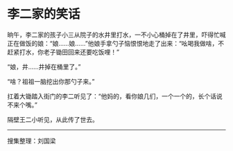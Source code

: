 # 李二家的笑话

晌午，李二家的孩子小三从院子的水井里打水，一不小心桶掉在了井里，吓得忙喊正在做饭的娘：“娘……娘……”他娘手拿勺子恼恨恨地走了出来：“吆喝我做啥，不赶紧打水，你老子锄田回来还要吃饭哩！”

“娘，井……井掉在桶里了。”

“啥？祖祖一脑挖出你那勺子来。”

扛着大锄踏入街门的李二听见了：“他妈的，看你娘几们，一个一个的，长个话说不来个嘴。”

隔壁王二小听见，从此传了世去。

---

搜集整理：刘国梁
